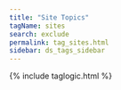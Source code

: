 ```yaml
---
title: "Site Topics"
tagName: sites
search: exclude
permalink: tag_sites.html
sidebar: ds_tags_sidebar
---
```

{% include taglogic.html %}

